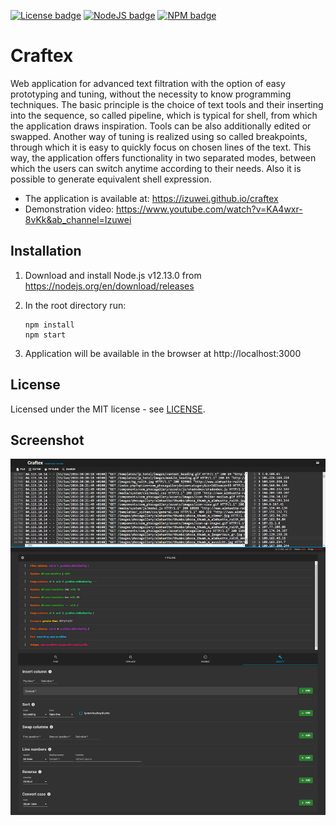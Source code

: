 [![License badge](https://img.shields.io/badge/License-MIT-blue.svg)](https://github.com/Izuwei/craftex/blob/master/LICENSE)
[![NodeJS badge](https://img.shields.io/badge/Node-v12.13.0-026e00.svg)](https://nodejs.org/en/download/releases)
[![NPM badge](https://img.shields.io/badge/npm-6.12.0-cc3534.svg)](https://www.npmjs.com/package/npm/v/8.1.0)

# Craftex

Web application for advanced text filtration with the option of easy prototyping and tuning, without the necessity to know programming techniques. The basic principle is the choice of text tools and their inserting into the sequence, so called pipeline, which is typical for shell, from which the application draws inspiration. Tools can be also additionally edited or swapped. Another way of tuning is realized using so called breakpoints, through which it is easy to quickly focus on chosen lines of the text. This way, the application offers functionality in two separated modes, between which the users can switch anytime according to their needs. Also it is possible to generate equivalent shell expression.

- The application is available at: https://izuwei.github.io/craftex
- Demonstration video: https://www.youtube.com/watch?v=KA4wxr-8vKk&ab_channel=Izuwei

## Installation

1. Download and install Node.js v12.13.0 from https://nodejs.org/en/download/releases

2. In the root directory run:
	```
	npm install
	npm start
	```

3. Application will be available in the browser at http://localhost:3000

## License

Licensed under the MIT license - see [LICENSE](https://github.com/Izuwei/craftex/blob/master/LICENSE "License").

## Screenshot
![Alt text](./screenshot.png?raw=true)
